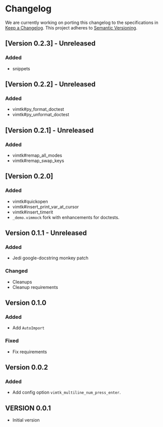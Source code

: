# Changelog


We are currently working on porting this changelog to the specifications in
[Keep a Changelog](https://keepachangelog.com/en/1.0.0/).
This project adheres to [Semantic Versioning](https://semver.org/spec/v2.0.0.html).

## [Version 0.2.3] - Unreleased

### Added 
* snippets


## [Version 0.2.2] - Unreleased

### Added 
* vimtk#py_format_doctest
* vimtk#py_unformat_doctest

## [Version 0.2.1] - Unreleased

### Added 
* vimtk#remap_all_modes
* vimtk#remap_swap_keys


## [Version 0.2.0] 

### Added 
* vimtk#quickopen
* vimtk#insert_print_var_at_cursor
* vimtk#insert_timerit
* `_demo.vimmock` fork with enhancements for doctests.


## Version 0.1.1 - Unreleased

### Added
* Jedi google-docstring monkey patch


### Changed
* Cleanups
* Cleanup requirements


## Version 0.1.0

### Added
* Add `AutoImport`

### Fixed
* Fix requirements


## Version 0.0.2

### Added
* Add config option `vimtk_multiline_num_press_enter`.


## VERSION 0.0.1

* Initial version
